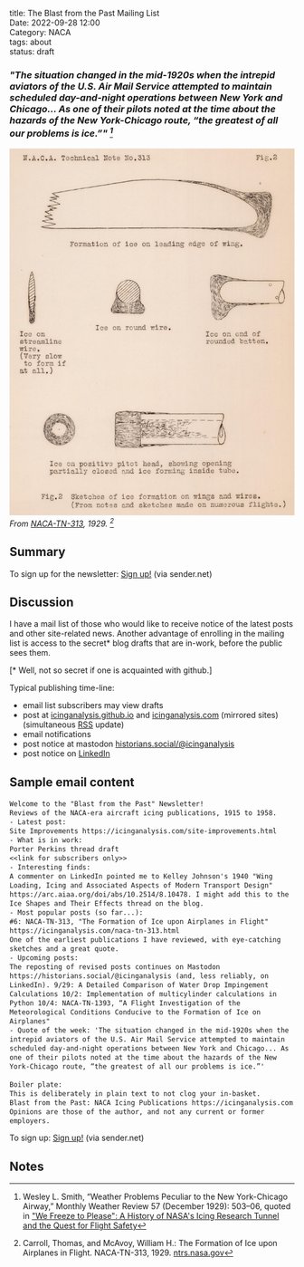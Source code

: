 title: The Blast from the Past Mailing List  
Date: 2022-09-28 12:00  
Category: NACA  
tags: about  
status: draft

### _"The situation changed in the mid-1920s when the intrepid aviators of the U.S. Air Mail Service attempted to maintain scheduled day-and-night operations between New York and Chicago... As one of their pilots noted at the time about the hazards of the New York-Chicago route, “the greatest of all our problems is ice.”" [^1]_  

![Figure 2 from NACA-TN-313. Sketches of ice formation on wings and wires. (From notes and sketches on numerous flights.)](images/naca-tn-313/Figure2.png)  
_From [NACA-TN-313]({filename}NACA-TN-313.md), 1929. [^2]_  

## Summary  

To sign up for the newsletter: <a href="https://stats.sender.net/forms/dygqRa/view">Sign up!</a> (via sender.net)

## Discussion  

I have a mail list of those who would like to receive notice of the latest posts 
and other site-related news. Another advantage of enrolling in the mailing list is access to the secret* blog drafts that are in-work, 
before the public sees them.

[* Well, not so secret if one is acquainted with github.]

Typical publishing time-line:  

- email list subscribers may view drafts  
- post at [icinganalysis.github.io](https://icinganalysis.github.io) and [icinganalysis.com](https://icinganalysis.com) (mirrored sites) (simultaneous [RSS](https://icinganalysis.com/feeds/all.rss.xml) update)  
- email notifications  
- post notice at mastodon [historians.social/@icinganalysis](https://historians.social/@icinganalysis)  
- post notice on [LinkedIn](https://www.linkedin.com/in/donald-cook-96204316a/)  

## Sample email content  

```text
Welcome to the "Blast from the Past" Newsletter!
Reviews of the NACA-era aircraft icing publications, 1915 to 1958.
- Latest post:
Site Improvements https://icinganalysis.com/site-improvements.html
- What is in work:
Porter Perkins thread draft
<<link for subscribers only>>
- Interesting finds:
A commenter on LinkedIn pointed me to Kelley Johnson's 1940 "Wing Loading, Icing and Associated Aspects of Modern Transport Design" https://arc.aiaa.org/doi/abs/10.2514/8.10478. I might add this to the Ice Shapes and Their Effects thread on the blog.
- Most popular posts (so far...):
#6: NACA-TN-313, "The Formation of Ice upon Airplanes in Flight" https://icinganalysis.com/naca-tn-313.html
One of the earliest publications I have reviewed, with eye-catching sketches and a great quote.
- Upcoming posts:
The reposting of revised posts continues on Mastodon https://historians.social/@icinganalysis (and, less reliably, on LinkedIn). 9/29: A Detailed Comparison of Water Drop Impingement Calculations 10/2: Implementation of multicylinder calculations in Python 10/4: NACA-TN-1393, “A Flight Investigation of the Meteorological Conditions Conducive to the Formation of Ice on Airplanes"
- Quote of the week: 'The situation changed in the mid-1920s when the intrepid aviators of the U.S. Air Mail Service attempted to maintain scheduled day-and-night operations between New York and Chicago... As one of their pilots noted at the time about the hazards of the New York-Chicago route, “the greatest of all our problems is ice.”'

Boiler plate:
This is deliberately in plain text to not clog your in-basket.
Blast from the Past: NACA Icing Publications https://icinganalysis.com
Opinions are those of the author, and not any current or former employers.
```

To sign up: <a href="https://stats.sender.net/forms/dygqRa/view">Sign up!</a> (via sender.net)

## Notes  

[^1]: Wesley L. Smith, “Weather Problems Peculiar to the New York-Chicago Airway,” Monthly Weather Review 57 
(December 1929): 503–06, quoted in ["We Freeze to Please": A History of NASA's Icing Research Tunnel and the Quest for Flight Safety](https://ntrs.nasa.gov/citations/20020066162)  
[^2]: Carroll, Thomas, and McAvoy, William H.: The Formation of Ice upon Airplanes in Flight. NACA-TN-313, 1929. [ntrs.nasa.gov](https://ntrs.nasa.gov/citations/19930081134)    
